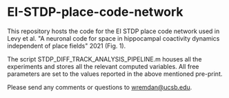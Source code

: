 # EI-STDP-place-code-network
This repository hosts the code for the EI STDP place code network used in Levy et al. "A neuronal code for space in hippocampal coactivity dynamics independent of place fields"  2021 (Fig. 1).

The script STDP_DIFF_TRACK_ANALYSIS_PIPELINE.m houses all the experiments and stores all the relevant computed variables. All free parameters are set to the values reported in the above mentioned pre-print. 

Please send any comments or questions to wremdan@ucsb.edu. 

